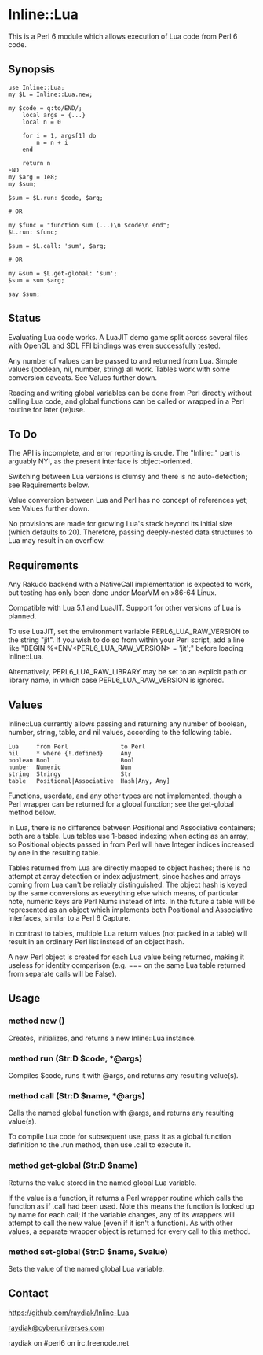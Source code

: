 # Inline::Lua

This is a Perl 6 module which allows execution of Lua code from Perl 6 code.

## Synopsis

    use Inline::Lua;
    my $L = Inline::Lua.new;

    my $code = q:to/END/;
        local args = {...}
        local n = 0

        for i = 1, args[1] do
            n = n + i
        end

        return n
    END
    my $arg = 1e8;
    my $sum;

    $sum = $L.run: $code, $arg;

    # OR

    my $func = "function sum (...)\n $code\n end";
    $L.run: $func;

    $sum = $L.call: 'sum', $arg;

    # OR

    my &sum = $L.get-global: 'sum';
    $sum = sum $arg;

    say $sum;

## Status

Evaluating Lua code works. A LuaJIT demo game split across several files with
OpenGL and SDL FFI bindings was even successfully tested.

Any number of values can be passed to and returned from Lua. Simple values
(boolean, nil, number, string) all work. Tables work with some conversion
caveats. See Values further down.

Reading and writing global variables can be done from Perl directly without
calling Lua code, and global functions can be called or wrapped in a Perl
routine for later (re)use.

## To Do

The API is incomplete, and error reporting is crude. The "Inline::" part is
arguably NYI, as the present interface is object-oriented.

Switching between Lua versions is clumsy and there is no auto-detection; see
Requirements below.

Value conversion between Lua and Perl has no concept of references yet;
see Values further down.

No provisions are made for growing Lua's stack beyond its initial size (which
defaults to 20). Therefore, passing deeply-nested data structures to Lua may
result in an overflow.

## Requirements

Any Rakudo backend with a NativeCall implementation is expected to work, but
testing has only been done under MoarVM on x86-64 Linux.

Compatible with Lua 5.1 and LuaJIT. Support for other versions of Lua is
planned.

To use LuaJIT, set the environment variable PERL6_LUA_RAW_VERSION to the string
"jit". If you wish to do so from within your Perl script, add a line like "BEGIN
%\*ENV<PERL6_LUA_RAW_VERSION> = 'jit';" before loading Inline::Lua.

Alternatively, PERL6_LUA_RAW_LIBRARY may be set to an explicit path or library
name, in which case PERL6_LUA_RAW_VERSION is ignored.

## Values

Inline::Lua currently allows passing and returning any number of boolean,
number, string, table, and nil values, according to the following table.

    Lua     from Perl               to Perl
    nil     * where {!.defined}     Any
    boolean Bool                    Bool
    number  Numeric                 Num
    string  Stringy                 Str
    table   Positional|Associative  Hash[Any, Any]

Functions, userdata, and any other types are not implemented, though a Perl
wrapper can be returned for a global function; see the get-global method below.

In Lua, there is no difference between Positional and Associative containers;
both are a table. Lua tables use 1-based indexing when acting as an array, so
Positional objects passed in from Perl will have Integer indices increased by
one in the resulting table.

Tables returned from Lua are directly mapped to object hashes; there is no
attempt at array detection or index adjustment, since hashes and arrays coming
from Lua can't be reliably distinguished. The object hash is keyed by the same
conversions as everything else which means, of particular note, numeric keys
are Perl Nums instead of Ints. In the future a table will be represented as an
object which implements both Positional and Associative interfaces, similar to
a Perl 6 Capture.

In contrast to tables, multiple Lua return values (not packed in a table) will
result in an ordinary Perl list instead of an object hash.

A new Perl object is created for each Lua value being returned, making it
useless for identity comparison (e.g. === on the same Lua table returned from
separate calls will be False).

## Usage

### method new ()

Creates, initializes, and returns a new Inline::Lua instance.

### method run (Str:D $code, \*@args)

Compiles $code, runs it with @args, and returns any resulting value(s).

### method call (Str:D $name, \*@args)

Calls the named global function with @args, and returns any resulting value(s).

To compile Lua code for subsequent use, pass it as a global function definition
to the .run method, then use .call to execute it.

### method get-global (Str:D $name)

Returns the value stored in the named global Lua variable.

If the value is a function, it returns a Perl wrapper routine which calls the
function as if .call had been used. Note this means the function is looked up
by name for each call; if the variable changes, any of its wrappers will
attempt to call the new value (even if it isn't a function). As with other
values, a separate wrapper object is returned for every call to this method.

### method set-global (Str:D $name, $value)

Sets the value of the named global Lua variable.

## Contact

https://github.com/raydiak/Inline-Lua

raydiak@cyberuniverses.com

raydiak on #perl6 on irc.freenode.net

